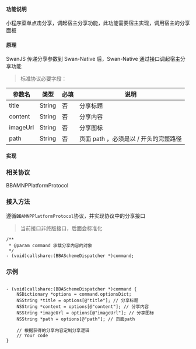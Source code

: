 #### 功能说明

小程序菜单点击分享，调起宿主分享功能，此功能需要宿主实现，调用宿主的分享面板
 
#### 原理
 
SwanJS 传递分享参数到 Swan-Native 后，Swan-Native 通过接口调起宿主分享功能

> 标准协议必要字段：

|参数名 |类型  |必填  |说明|
|---- | ---- | ---- |---- |
|title |String  |  否  | 分享标题|
|content |String  |  否  | 分享内容|
|imageUrl |String  |  否  | 分享图标|
|path |String  |  否  | 页面 path ，必须是以 / 开头的完整路径|
 
 
#### 实现

### 相关协议
BBAMNPPlatformProtocol
### 接入方法

遵循`BBAMNPPlatformProtocol`协议，并实现协议中的分享接口

> 当前接口非终版接口，后面会标准化


```
/**
 * @param command 承载分享内容的对象
 */
- (void)callshare:(BBASchemeDispatcher *)command;

```

### 示例

```

- (void)callshare:(BBASchemeDispatcher *)command {
    NSDictionary *options = command.optionsDict;
    NSString *title = options[@"title"]; // 分享标题
    NSString *content = options[@"content"]; // 分享内容
    NSString *imageUrl = options[@"imageUrl"]; // 分享图标
    NSString *path = options[@"path"]; // 页面path

    // 根据获得的分享内容定制分享逻辑
    // Your code
}


```

